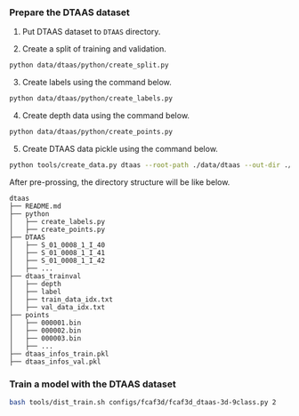 ### Prepare the DTAAS dataset

1. Put DTAAS dataset to `DTAAS` directory.

2. Create a split of training and validation.
```bash
python data/dtaas/python/create_split.py
```

3. Create labels using the command below.
```bash
python data/dtaas/python/create_labels.py
```

4. Create depth data using the command below.
```bash
python data/dtaas/python/create_points.py
```

5. Create DTAAS data pickle using the command below.
```bash
python tools/create_data.py dtaas --root-path ./data/dtaas --out-dir ./data/dtaas --extra-tag dtaas
```

After pre-prossing, the directory structure will be like below.
```
dtaas
├── README.md
├── python
│   ├── create_labels.py
│   ├── create_points.py
├── DTAAS
│   ├── S_01_0008_1_I_40
│   ├── S_01_0008_1_I_41
│   ├── S_01_0008_1_I_42
│   ├── ...
├── dtaas_trainval
│   ├── depth
│   ├── label
│   ├── train_data_idx.txt
│   ├── val_data_idx.txt
├── points
│   ├── 000001.bin
│   ├── 000002.bin
│   ├── 000003.bin
│   ├── ...
├── dtaas_infos_train.pkl
├── dtaas_infos_val.pkl
```

### Train a model with the DTAAS dataset
```bash
bash tools/dist_train.sh configs/fcaf3d/fcaf3d_dtaas-3d-9class.py 2
```

